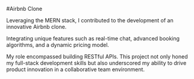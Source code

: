 #Airbnb Clone


Leveraging the MERN stack, I contributed to the development of an innovative Airbnb clone.

Integrating unique features such as real-time chat, advanced booking algorithms, and a dynamic pricing model.

My role encompassed building RESTful APIs. This project not only honed my full-stack development skills but also underscored my ability to drive product innovation in a collaborative team environment.